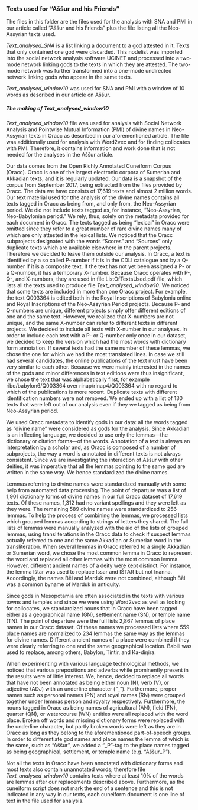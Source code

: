 ### Texts used for “Aššur and his Friends”

The files in this folder are the files used for the analysis with SNA and PMI in our article called “Aššur and his Friends” plus the file listing all the Neo-Assyrian texts used.

*Text_analysed_SNA* is a list linking a document to a god attested in it. Texts that only contained one god were discarded. This nodelist was imported into the social network analysis software UCINET and processed into a two-mode network linking gods to the texts in which they are attested. The two-mode network was further transformed into a one-mode undirected network linking gods who appear in the same texts.

*Text_analysed_window10* was used for SNA and PMI with a window of 10 words as described in our article on Aššur.

##### The making of *Text_analysed_window10*
*Text_analysed_window10* file was used for analysis with Social Network Analysis and Pointwise Mutual Information (PMI) of divine names in Neo-Assyrian texts in Oracc as described in our aforementioned article. The file was additionally used for analysis with Word2vec and for finding collocates with PMI. Therefore, it contains information and work done that is not needed for the analyses in the Aššur article.

Our data comes from the Open Richly Annotated Cuneiform Corpus (Oracc). Oracc is one of the largest electronic corpora of Sumerian and Akkadian texts, and it is regularly updated. Our data is a snapshot of the corpus from September 2017, being extracted from the files provided by Oracc. The data we have consists of 17,619  texts and almost 2 million words. Our text material used for tthe analysis of the divine names contains all texts tagged in Oracc as being from, and only from, the Neo-Assyrian period. We did not include texts tagged as, for instance, “Neo-Assyrian, Neo-Babylonian period.” We rely, thus, solely on the metadata provided for each document in Oracc. The texts tagged as being “lexical” in Oracc were omitted since they refer to a great number of rare divine names many of which are only attested in the lexical lists.
We noticed that the Oracc subprojects designated with the words “Scores” and “Sources” only duplicate texts which are available elsewhere in the parent projects. Therefore we decided to leave them outside our analysis.
In Oracc, a text is identified by a so called P-number if it is in the CDLI catalogue and by a Q-number if it is a composite text. If the text has not yet been assigned a P- or a Q-number, it has a temporary X-number. Because Oracc operates with P-, Q-, and X-numbers, they are used in file ListOfTextsUsed.pdf file, which lists all the texts used to produce file *Text_analysed_window10*. 
We noticed that some texts are included in more than one Oracc project. For example, the text Q003364 is edited both in the Royal Inscriptions of Babylonia online and Royal Inscriptions of the Neo-Assyrian Period projects. Because P- and Q-numbers are unique, different projects simply offer different editions of one and the same text. However, we realized that X-numbers are not unique, and the same X-number can refer to different texts in different projects. We decided to include all texts with X-number in our analyses.
In order to include each text with a P- or Q-number only once in our dataset, we decided to keep the version which had the most words with dictionary form annotation. If several texts had the same number of these lemmas, we chose the one for which we had the most translated lines. In case we still had several candidates, the online publications of the text must have been very similar to each other. Because we were mainly interested in the names of the gods and minor differences in text editions were thus insignificant, we chose the text that was alphabetically first, for example ribo/babylon6/Q003364 over rinap/rinap4/Q003364 with no regard to which of the publications is more recent. Duplicate texts with different identification numbers were not removed. We ended up with a list of 130 texts that were left out of our analysis even if they we tagged as being from Neo-Assyrian period.

We used Oracc metadata to identify gods in our data: all the words tagged as “divine name” were considered as gods for the analysis. Since Akkadian is an inflecting language, we decided to use only the lemmas—the dictionary or citation forms—of the words. Annotation of a text is always an interpretation by a scholar and, as Oracc is composed of a number of subprojects, the way a word is annotated in different texts is not always consistent. Since we are investigating the interaction of Aššur with other deities, it was imperative that all the lemmas pointing to the same god are written in the same way. We hence standardized the divine names.

Lemmas referring to divine names were standardized manually with some help from automated data processing. The point of departure was a list of 1,901 dictionary forms of divine names in our full Oracc dataset of 17,619  texts. Of these names, 1,312 had no variant spellings and they were left as they were. The remaining 589 divine names were standardized to 256 lemmas. To help the process of combining the lemmas, we processed lists which grouped lemmas according to strings of letters they shared. The full lists of lemmas were manually analyzed with the aid of the lists of grouped lemmas, using transliterations in the Oracc data to check if suspect lemmas actually referred to one and the same Akkadian or Sumerian word in the transliteration. When several lemmas in Oracc referred to a single Akkadian or Sumerian word, we chose the most common lemma in Oracc to represent the word and replaced all other lemmas with the most common lemma. However, different ancient names of a deity were kept distinct. For instance, the lemma Ištar was used to replace Issar and IŠTAR but not Inanna. Accordingly, the names Bēl and Marduk were not combined, although Bēl was a common byname of Marduk in antiquity.

Since gods in Mesopotamia are often associated in the texts with various towns and temples and since we were using Word2vec as well as looking for collocates, we  standardized nouns that in Oracc have been tagged either as a geographical name (GN), settlement name (SN), or temple name (TN). The point of departure were the full lists 2,867 lemmas of place names in our Oracc dataset. Of these names we processed lists where  559 place names are normalized to 234 lemmas the same way as the lemmas for divine names. Different ancient names of a place were combined if they were clearly referring to one and the same geographical location. Babili was used to replace, among others, Babylon, Tintir, and Ka-diŋira.

When experimenting with various language technological methods, we noticed that various prepositions and adverbs while prominently present in the results were of little interest. We, hence, decided to replace all words that have not been annotated as being either noun (N), verb (V), or adjective (ADJ) with an underline character (“_”). Furthermore, proper names such as personal names (PN) and royal names (RN) were grouped together under lemmas person and royalty respectively. Furthermore, the nouns tagged in Oracc as being names of agricultural (AN), field (FN), quarter (QN), or watercourse (WN) entities were all replaced with the word place. Broken off words and missing dictionary forms were replaced with the underline character, but partly broken words were left as they are in Oracc as long as they belong to the aforementioned part-of-speech groups. In order to differentiate god names and place names the lemma of which is the same, such as “Aššur”, we added a “_P”-tag to the place names tagged as being geographical, settlement, or temple name (e.g. “Aššur_P”).

Not all the texts in Oracc have been annotated with dictionary forms and most texts also contain unannotated words; therefore file *Text_analysed_window10* contains texts where at least 10% of the words are lemmas after our replacements described above. Furthermore, as the cuneiform script does not mark the end of a sentence and this is not indicated in any way in our texts, each cuneiform document is one line of text in the file used for analysis.



